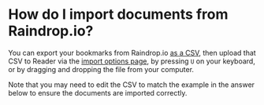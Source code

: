# How do I import documents from Raindrop.io?

You can export your bookmarks from Raindrop.io [as a CSV](https://help.raindrop.io/export/), then upload that CSV to Reader via the [import options page](https://read.readwise.io/import), by pressing `U` on your keyboard, or by dragging and dropping the file from your computer.

Note that you may need to edit the CSV to match the example in the answer below to ensure the documents are imported correctly.
